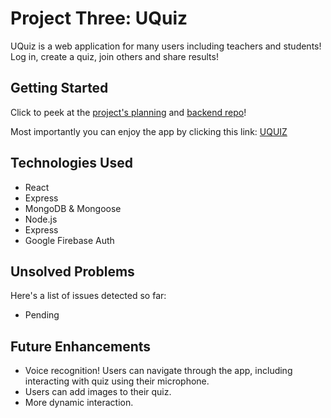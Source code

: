 # Project Three: UQuiz

UQuiz is a web application for many users including teachers and students! Log in, create a quiz, join others and share results!

## Getting Started
Click to peek at the [project's planning](https://trello.com/b/3TvLAkJE/project-3-quiz-app) and [backend repo](https://git.generalassemb.ly/eleoes/Project-Three-frontend-.git)! 

Most importantly you can enjoy the app by clicking this link: [UQUIZ](#)

## Technologies Used
- React
- Express
- MongoDB & Mongoose
- Node.js
- Express
- Google Firebase Auth

## Unsolved Problems
Here's a list of issues detected so far:
- Pending

## Future Enhancements
- Voice recognition! Users can navigate through the app, including interacting with quiz using their microphone.
- Users can add images to their quiz. 
- More dynamic interaction.
